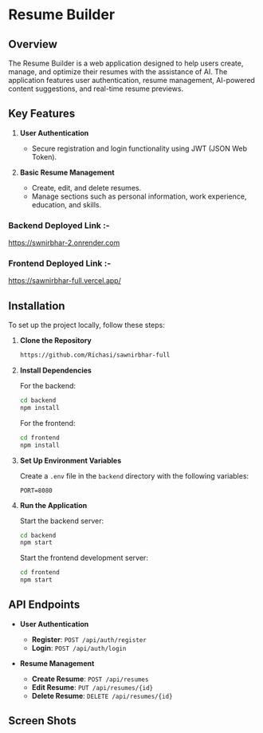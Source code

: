 # Resume Builder

## Overview

The Resume Builder is a web application designed to help users create, manage, and optimize their resumes with the assistance of AI. The application features user authentication, resume management, AI-powered content suggestions, and real-time resume previews.

## Key Features

1. **User Authentication**
   - Secure registration and login functionality using JWT (JSON Web Token).

2. **Basic Resume Management**
   - Create, edit, and delete resumes.
   - Manage sections such as personal information, work experience, education, and skills.

### Backend Deployed Link :-
https://swnirbhar-2.onrender.com

### Frontend Deployed Link :-
https://sawnirbhar-full.vercel.app/

 

## Installation

To set up the project locally, follow these steps:

1. **Clone the Repository**

   ```bash
   https://github.com/Richasi/sawnirbhar-full
   
   ```

2. **Install Dependencies**

   For the backend:
   ```bash
   cd backend
   npm install
   ```

   For the frontend:
   ```bash
   cd frontend
   npm install
   ```

3. **Set Up Environment Variables**

   Create a `.env` file in the `backend` directory with the following variables:

   ```
   PORT=8080
   ```

4. **Run the Application**

   Start the backend server:

   ```bash
   cd backend
   npm start
   ```

   Start the frontend development server:

   ```bash
   cd frontend
   npm start
   ```

## API Endpoints

- **User Authentication**
  - **Register**: `POST /api/auth/register`
  - **Login**: `POST /api/auth/login`

- **Resume Management**
  - **Create Resume**: `POST /api/resumes`
  - **Edit Resume**: `PUT /api/resumes/{id}`
  - **Delete Resume**: `DELETE /api/resumes/{id}`


 ## Screen Shots 



